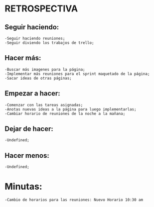 # RETROSPECTIVA 

## Seguir haciendo:
    -Seguir haciendo reuniones;
    -Seguir diviendo los trabajos de trello;

## Hacer más:
    -Buscar más imagenes para la página;
    -Implementar más reuniones para el sprint maquetado de la página;
    -Sacar ideas de otras páginas;

## Empezar a hacer:
    -Comenzar con las tareas asignadas;
    -Anotas nuevas ideas a la página para luego implementarlas;
    -Cambiar horario de reuniones de la noche a la mañana;

## Dejar de hacer:
    -Undefined;

## Hacer menos:
    -Undefined;

# Minutas:
    -Cambio de horarios para las reuniones: Nuevo Horario 10:30 am